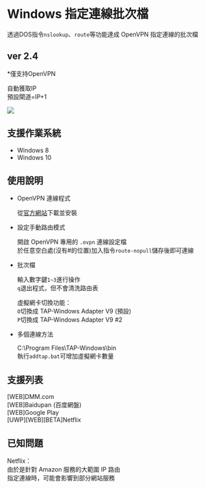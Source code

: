 # Windows 指定連線批次檔
透過DOS指令`nslookup`、`route`等功能達成 OpenVPN 指定連線的批次檔

## ver 2.4
*僅支持OpenVPN

自動獲取IP  
預設閘道=IP+1

![](https://imgur.com/8SMQEKA.png)

## 支援作業系統
* Windows 8
* Windows 10

## 使用說明
* OpenVPN 連線程式

  從[官方網站](https://openvpn.net/community-downloads/)下載並安裝

* 設定手動路由模式

  開啟 OpenVPN 專用的 `.ovpn` 連線設定檔  
  於任意空白處(沒有#的位置)加入指令`route-nopull`儲存後即可連線

* 批次檔

  輸入數字鍵`1~3`進行操作  
  `q`退出程式，但不會清洗路由表

  虛擬網卡切換功能：  
  `O`切換成 TAP-Windows Adapter V9 (預設)  
  `P`切換成 TAP-Windows Adapter V9 #2

* 多個連線方法

  C:\Program Files\TAP-Windows\bin  
  執行`addtap.bat`可增加虛擬網卡數量

## 支援列表
[WEB]DMM.com  
[WEB]Baidupan (百度網盤)  
[WEB]Google Play  
[UWP][WEB][BETA]Netflix  

## 已知問題
Netflix：  
由於是針對 Amazon 服務的大範圍 IP 路由  
指定連線時，可能會影響到部分網站服務

